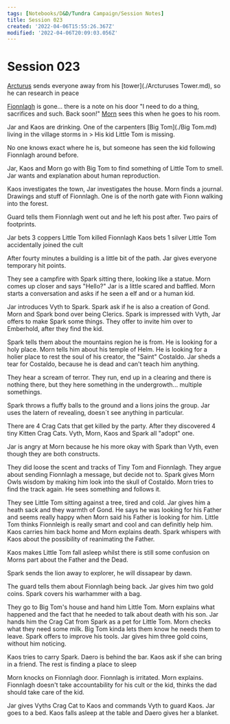 ```yaml
---
tags: [Notebooks/D&D/Tundra Campaign/Session Notes]
title: Session 023
created: '2022-04-06T15:55:26.367Z'
modified: '2022-04-06T20:09:03.056Z'
---
```


# Session 023

[Arcturus](./Arcturus.md) sends everyone away from his [tower](./Arcturuses Tower.md), so he can research in peace

[Fionnlagh](./Fionnlagh.md) is gone... there is a note on his door "I need to do a thing, sacrifices and such. Back soon!" [Morn](./Morn.md) sees this when he goes to his room.

Jar and Kaos are drinking. One of the carpenters [Big Tom](./Big Tom.md) living in the village storms in > His kid Little Tom is missing. 

No one knows exact where he is, but someone has seen the kid following Fionnlagh around before.

Jar, Kaos and Morn go with Big Tom to find something of Little Tom to smell. Jar wants and explanation about human reproduction.

Kaos investigates the town, Jar investigates the house. Morn finds a journal. Drawings and stuff of Fionnlagh. One is of the north gate with Fionn walking into the forest.

Guard tells them Fionnlagh went out and he left his post after. Two pairs of footprints. 

Jar bets 3 coppers Little Tom killed Fionnlagh
Kaos bets 1 silver Little Tom accidentally joined the cult

After fourty minutes a building is a little bit of the path. Jar gives everyone temporary hit points.

They see a campfire with Spark sitting there, looking like a statue. Morn comes up closer and says "Hello?" Jar is a little scared and baffled. Morn starts a conversation and asks if he seen a elf and or a human kid.

Jar introduces Vyth to Spark. Spark ask if he is also a creation of Gond. Morn and Spark bond over being Clerics. Spark is impressed with Vyth, Jar offers to make Spark some things. They offer to invite him over to Emberhold, after they find the kid.

Spark tells them about the mountains region he is from. He is looking for a holy place. Morn tells him about his temple of Helm. He is looking for a holier place to rest the soul of his creator, the "Saint" Costaldo. Jar sheds a tear for Costaldo, because he is dead and can't teach him anything.

They hear a scream of terror. They run, end up in a clearing and there is nothing there, but they here something in the undergrowth... multiple somethings.

Spark throws a fluffy balls to the ground and a lions joins the group. Jar uses the latern of revealing, doesn´t see anything in particular.

There are 4 Crag Cats that get killed by the party. After they discovered 4 tiny Kitten Crag Cats. Vyth, Morn, Kaos and Spark all "adopt" one.

Jar is angry at Morn because he his more okay with Spark than Vyth, even though they are both constructs.

They did loose the scent and tracks of Tiny Tom and Fionnlagh. They argue about sending Fionnlagh a message, but decide not to. Spark gives Morn Owls wisdom by making him look into the skull of Costaldo. Morn tries to find the track again. He sees something and follows it.

They see Little Tom sitting against a tree, tired and cold. Jar gives him a heath sack and they warmth of Gond.
He says he was looking for his Father and seems really happy when Morn said his Father is looking for him. Little Tom thinks Fionnleigh is really smart and cool and can definitly help him. Kaos carries him back home and Morn explains death. Spark whispers with Kaos about the possibility of reanimating the Father.

Kaos makes Little Tom fall asleep whilst there is still some confusion on Morns part about the Father and the Dead.

Spark sends the lion away to explorer, he will dissapear by dawn.

The guard tells them about Fionnlagh being back. Jar gives him two gold coins. Spark covers his warhammer with a bag.

They go to Big Tom's house and hand him Little Tom. Morn explains what happened and the fact that he needed to talk about death with his son. Jar hands him the Crag Cat from Spark as a pet for Little Tom. Morn checks what they need some milk. Big Tom kinda lets them know he needs them to leave. Spark offers to improve his tools. Jar gives him three gold coins, without him noticing.

Kaos tries to carry Spark. Daero is behind the bar. Kaos ask if she can bring in a friend. The rest is finding a place to sleep

Morn knocks on Fionnlagh door. Fionnlagh is irritated. Morn explains. Fionnlagh doesn't take accountability for his cult or the kid, thinks the dad should take care of the kid. 

Jar gives Vyths Crag Cat to Kaos and commands Vyth to guard Kaos. Jar goes to a bed. Kaos falls asleep at the table and Daero gives her a blanket.
